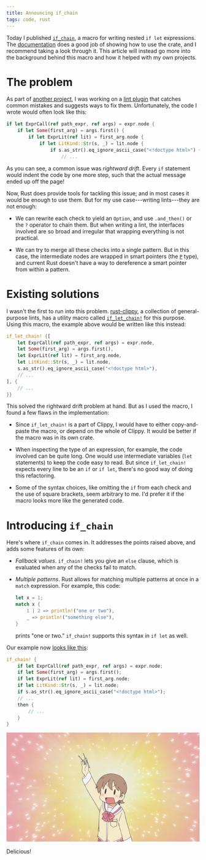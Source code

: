```yaml
---
title: Announcing if_chain
tags: code, rust
---
```


Today I published [`if_chain`][if\_chain], a macro for writing nested `if let` expressions. The [documentation] does a good job of showing how to use the crate, and I recommend taking a look through it. This article will instead go more into the background behind this macro and how it helped with my own projects.

# The problem

As part of [another project], I was working on a [lint plugin] that catches common mistakes and suggests ways to fix them. Unfortunately, the code I wrote would often look like this:

```rust
if let ExprCall(ref path_expr, ref args) = expr.node {
    if let Some(first_arg) = args.first() {
        if let ExprLit(ref lit) = first_arg.node {
            if let LitKind::Str(s, _) = lit.node {
                if s.as_str().eq_ignore_ascii_case("<!doctype html>") {
                    // ...
```

As you can see, a common issue was *rightward drift*. Every `if` statement would indent the code by one more step, such that the actual message ended up off the page!

Now, Rust does provide tools for tackling this issue; and in most cases it would be enough to use them. But for my use case---writing lints---they are not enough:

* We can rewrite each check to yield an `Option`, and use `.and_then()` or the `?` operator to chain them. But when writing a lint, the interfaces involved are so broad and irregular that wrapping everything is not practical.

* We can try to merge all these checks into a single pattern. But in this case, the intermediate nodes are wrapped in smart pointers (the [`P`][P] type), and current Rust doesn't have a way to dereference a smart pointer from within a pattern.

# Existing solutions

I wasn't the first to run into this problem. [rust-clippy], a collection of general-purpose lints, has a utility macro called [`if_let_chain!`][if\_let\_chain] for this purpose. Using this macro, the example above would be written like this instead:

```rust
if_let_chain! {[
    let ExprCall(ref path_expr, ref args) = expr.node,
    let Some(first_arg) = args.first(),
    let ExprLit(ref lit) = first_arg.node,
    let LitKind::Str(s, _) = lit.node,
    s.as_str().eq_ignore_ascii_case("<!doctype html>"),
    // ...
], {
    // ...
}}
```

This solved the rightward drift problem at hand. But as I used the macro, I found a few flaws in the implementation:

* Since `if_let_chain!` is a part of Clippy, I would have to either copy-and-paste the macro, or depend on the whole of Clippy. It would be better if the macro was in its own crate.

* When inspecting the type of an expression, for example, the code involved can be quite long. One would use intermediate variables (`let` statements) to keep the code easy to read. But since `if_let_chain!` expects every line to be an `if` or `if let`, there's no good way of doing this refactoring.

* Some of the syntax choices, like omitting the `if` from each check and the use of square brackets, seem arbitrary to me. I'd prefer it if the macro looks more like the generated code.

# Introducing `if_chain`

Here's where `if_chain` comes in. It addresses the points raised above, and adds some features of its own:

* *Fallback values*. `if_chain!` lets you give an `else` clause, which is evaluated when any of the checks fail to match.

* *Multiple patterns*. Rust allows for matching multiple patterns at once in a `match` expression. For example, this code:

    ```rust
    let x = 1;
    match x {
        1 | 2 => println!("one or two"),
        _ => println!("something else"),
    }
    ```

    prints "one or two." `if_chain!` supports this syntax in `if let` as well.

Our example now [looks like this][live code]:

```rust
if_chain! {
    if let ExprCall(ref path_expr, ref args) = expr.node;
    if let Some(first_arg) = args.first();
    if let ExprLit(ref lit) = first_arg.node;
    if let LitKind::Str(s, _) = lit.node;
    if s.as_str().eq_ignore_ascii_case("<!doctype html>");
    // ...
    then {
        // ...
    }
}
```

[![Yuuko Aioi raises a pair of chopsticks over her head](/images/2016/delicious.jpg)](https://www.youtube.com/watch?v=fp5CkR5qSt0)

Delicious!

[if\_chain]: https://github.com/lambda-fairy/if_chain
[documentation]: https://docs.rs/if_chain
[another project]: https://github.com/lambda-fairy/maud/issues/66
[lint plugin]: https://doc.rust-lang.org/book/compiler-plugins.html#lint-plugins
[P]: https://manishearth.github.io/rust-internals-docs/syntax/ptr/struct.P.html
[rust-clippy]: https://github.com/Manishearth/rust-clippy
[if\_let\_chain]: https://github.com/Manishearth/rust-clippy/blob/5d78485a81c06a621f607f3e772add628c892b13/clippy_lints/src/utils/mod.rs#L36-L91
[live code]: https://github.com/lambda-fairy/maud/blob/c849d9efdfa40565b4b0710036fa0da75b688f46/maud_macros/src/lints/doctype_html.rs#L23-L38
